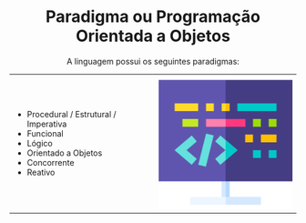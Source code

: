 <h1 align="center">
    Paradigma ou Programação Orientada a Objetos
</h1>
<p align="center">
    A linguagem possui os seguintes paradigmas: 
    <table align="center" border='0'>
        <tr>
            <td>
                <ul>
                    <li>Procedural / Estrutural / Imperativa</li>
                    <li>Funcional</li>
                    <li>Lógico</li>
                    <li>Orientado a Objetos</li>
                    <li>Concorrente</li>
                    <li>Reativo</li>
                </ul>
            </td>
            <td align="center">
                <img alt="JavaScript" title="#estudosJs" src="../img/coding.png" width='100%'/>
                <br>
            </td>
        </tr>
    </table>
</p>